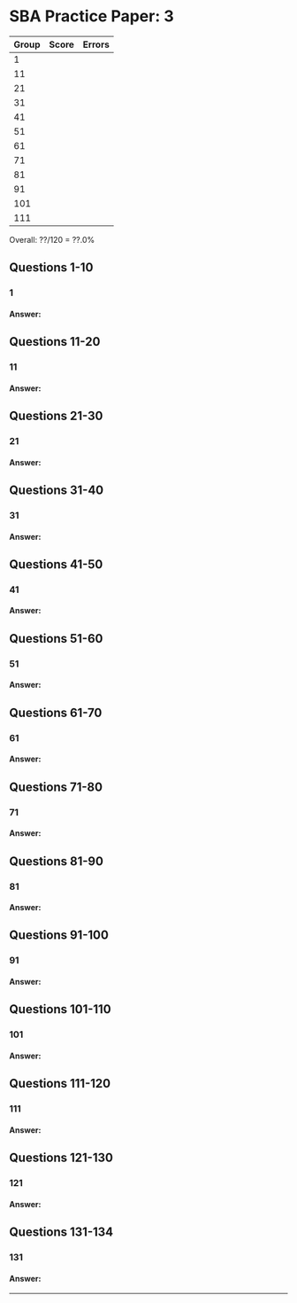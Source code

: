 SBA Practice Paper: 3
=====================

Group	| Score			| Errors 					|
--------|---------------|---------------------------|
1		| 
11		| 
21		| 
31		| 
41		| 
51		| 
61		| 
71		| 
81		| 
91		| 
101		| 
111		| 

Overall: ??/120 = ??.0%

Questions 1-10
--------------

### 1
#### Answer: 

Questions 11-20
---------------

### 11
#### Answer: 

Questions 21-30
---------------

### 21
#### Answer: 

Questions 31-40
---------------

### 31
#### Answer: 

Questions 41-50
---------------

### 41
#### Answer: 

Questions 51-60
---------------

### 51
#### Answer: 

Questions 61-70
---------------

### 61
#### Answer: 

Questions 71-80
---------------

### 71
#### Answer: 

Questions 81-90
---------------

### 81
#### Answer: 

Questions 91-100
----------------

### 91
#### Answer: 

Questions 101-110
-----------------

### 101
#### Answer: 

Questions 111-120
-----------------

### 111
#### Answer: 

Questions 121-130
-----------------

### 121
#### Answer: 

Questions 131-134
-----------------

### 131
#### Answer: 

---
